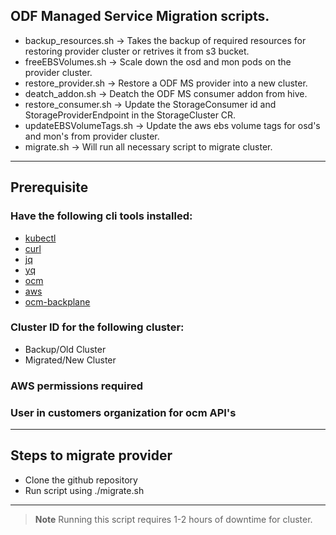 ## ODF Managed Service Migration scripts.
- backup_resources.sh -> Takes the backup of required resources for restoring provider cluster or retrives it from s3 bucket.
- freeEBSVolumes.sh -> Scale down the osd and mon pods on the provider cluster.
- restore_provider.sh -> Restore a ODF MS provider into a new cluster.
- deatch_addon.sh -> Deatch the ODF MS consumer addon from hive.
- restore_consumer.sh -> Update the StorageConsumer id and StorageProviderEndpoint in the StorageCluster CR.
- updateEBSVolumeTags.sh -> Update the aws ebs volume tags for osd's and mon's from provider cluster.
- migrate.sh -> Will run all necessary script to migrate cluster.

---
## Prerequisite
### Have the following cli tools installed:
- [kubectl](https://kubernetes.io/docs/tasks/tools/)
- [curl](https://curl.se/download.html)
- [jq](https://www.cyberithub.com/how-to-install-jq-json-processor-on-rhel-centos-7-8/)
- [yq](https://www.cyberithub.com/how-to-install-yq-command-line-tool-on-linux-in-5-easy-steps/)
- [ocm](https://console.redhat.com/openshift/downloads)
- [aws](https://docs.aws.amazon.com/cli/latest/userguide/getting-started-install.html)
- [ocm-backplane](https://gitlab.cee.redhat.com/service/backplane-cli)

### Cluster ID for the following cluster:
- Backup/Old Cluster
- Migrated/New Cluster

### AWS permissions required

### User in customers organization for ocm API's

---
## Steps to migrate provider
- Clone the github repository
- Run script using ./migrate.sh

---
> **Note** Running this script requires 1-2 hours of downtime for cluster.


